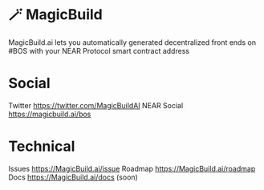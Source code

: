 # 🪄 MagicBuild
MagicBuild.ai lets you automatically generated decentralized front ends on #BOS with your NEAR Protocol smart contract address


# Social
Twitter https://twitter.com/MagicBuildAI
NEAR Social https://magicbuild.ai/bos

# Technical
Issues https://MagicBuild.ai/issue
Roadmap https://MagicBuild.ai/roadmap
Docs https://MagicBuild.ai/docs (soon)
